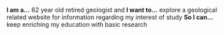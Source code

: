 **I am a…** 62 year old retired geologist and
**I want to…** explore a geological related website for information regarding my interest of study
**So I can…** keep enriching my education with basic research 